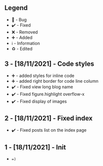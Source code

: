 ## Legend
- 🐛 - Bug
- ✔️ - Fixed
- ❌ - Removed
- ➕ - Added
- ℹ️ - Information
- ♻️ - Edited

## 3 - [18/11/2021] - Code styles
- ➕ - added styles for inline code
- ➕ - added right border for code line column
- ✔️ - Fixed view long blog name
- ✔️ - Fixed figure.highlight overflow-x
- ✔️ - Fixed display of images

## 2 - [18/11/2021] - Fixed index
- ✔️ - Fixed posts list on the index page

## 1 - [18/11/2021] - Init
- `=)`
